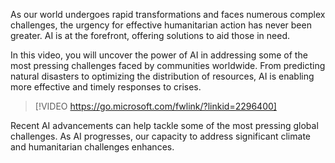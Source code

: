 As our world undergoes rapid transformations and faces numerous complex challenges, the urgency for effective humanitarian action has never been greater. AI is at the forefront, offering solutions to aid those in need.

In this video, you will uncover the power of AI in addressing some of the most pressing challenges faced by communities worldwide. From predicting natural disasters to optimizing the distribution of resources, AI is enabling more effective and timely responses to crises.

> [!VIDEO https://go.microsoft.com/fwlink/?linkid=2296400]

Recent AI advancements can help tackle some of the most pressing global challenges. As AI progresses, our capacity to address significant climate and humanitarian challenges enhances.

